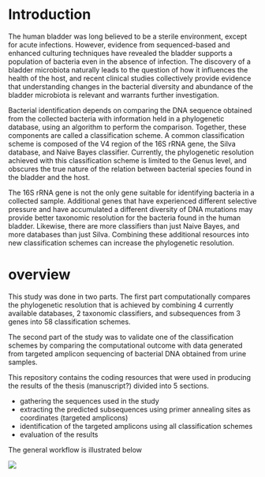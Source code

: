 





# Introduction

The human bladder was long believed to be a sterile environment, except
for acute infections. However, evidence from sequenced-based and
enhanced culturing techniques have revealed the bladder supports a
population of bacteria even in the absence of infection. The discovery
of a bladder microbiota naturally leads to the question of how it
influences the health of the host, and recent clinical studies
collectively provide evidence that understanding changes in the
bacterial diversity and abundance of the bladder microbiota is relevant
and warrants further investigation.

Bacterial identification depends on comparing the DNA sequence obtained
from the collected bacteria with information held in a phylogenetic
database, using an algorithm to perform the comparison. Together, these
components are called a classification scheme. A common classification
scheme is composed of the V4 region of the 16S rRNA gene, the Silva
database, and Naive Bayes classifier. Currently, the phylogenetic
resolution achieved with this classification scheme is limited to the
Genus level, and obscures the true nature of the relation between
bacterial species found in the bladder and the host.

The 16S rRNA gene is not the only gene suitable for identifying bacteria
in a collected sample. Additional genes that have experienced different
selective pressure and have accumulated a different diversity of DNA
mutations may provide better taxonomic resolution for the bacteria found
in the human bladder. Likewise, there are more classifiers than just
Naive Bayes, and more databases than just Silva. Combining these
additional resources into new classification schemes can increase the
phylogenetic resolution.

# overview

This study was done in two parts. The first part computationally
compares the phylogenetic resolution that is achieved by combining 4
currently available databases, 2 taxonomic classifiers, and subsequences
from 3 genes into 58 classification schemes.

The second part of the study was to validate one of the classification
schemes by comparing the computational outcome with data generated from
targeted amplicon sequencing of bacterial DNA obtained from urine
samples.

This repository contains the coding resources that were used in
producing the results of the thesis (manuscript?) divided into 5
sections.

  - gathering the sequences used in the study
  - extracting the predicted subsequences using primer annealing sites
    as coordinates (targeted amplicons)
  - identification of the targeted amplicons using all classification
    schemes
  - evaluation of the results

The general workflow is illustrated below

![](../resources/md_files/sm_only16s_activity.png)
